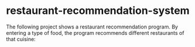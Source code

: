 # restaurant-recommendation-system
The following project shows a restaurant recommendation program. By entering a type of food, the program recommends different restaurants of that cuisine:
